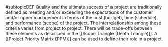 #subtopicDEF 
Quality and the ultimate success of a project are traditionally defined as meeting and/or exceeding the expectations of the customer and/or upper management in terms of the cost (budget), time (schedule), and performance (scope) of the project. The interrelationship among these
criteria varies from project to project. There will be trade-offs between these elements as described in the [[Scope Triangle (Death Triangle)]]. A [[Project Priority Matrix (PPM)]] can be used to define their role in a project.